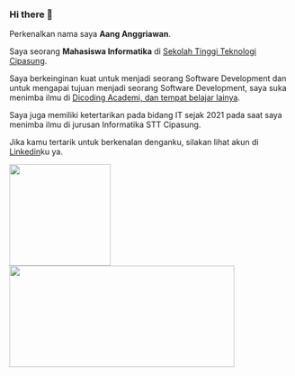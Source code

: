 ### Hi there 👋

Perkenalkan nama saya **Aang Anggriawan**.

Saya seorang **Mahasiswa Informatika** di [Sekolah Tinggi Teknologi Cipasung](https://sttcipasung.ac.id/).

Saya berkeinginan kuat untuk menjadi seorang Software Development dan untuk mengapai tujuan menjadi seorang Software Development, saya suka menimba ilmu di [Dicoding Academi, dan tempat belajar lainya](https://www.linkedin.com/in/aang-anggriawan-093107251/).

Saya juga memiliki ketertarikan pada bidang IT sejak 2021 pada saat saya menimba ilmu di jurusan Informatika STT Cipasung.

Jika kamu tertarik untuk berkenalan denganku, silakan lihat akun di [Linkedin](https://www.linkedin.com/in/aang-anggriawan-093107251/)ku ya.

<p align="left">
<a href="https://github.com/gilangadhan">
  <img height="180em" src="https://github-readme-stats-eight-theta.vercel.app/api?username=AangAnggriawan&show_icons=true&theme=algolia&include_all_commits=true&count_private=true"/>
  <img height="180em" width="400em" src="https://github-readme-stats-eight-theta.vercel.app/api/top-langs/?username=AangAnggriawan&layout=compact&langs_count=8&theme=algolia"/>
</a>
</p>


